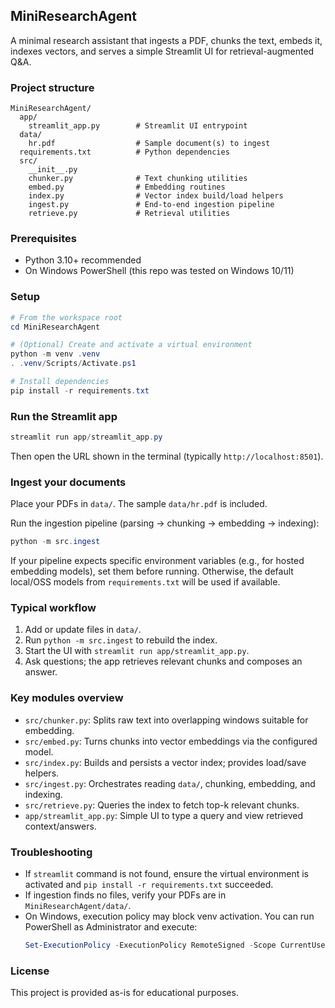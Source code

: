 ## MiniResearchAgent

A minimal research assistant that ingests a PDF, chunks the text, embeds it, indexes vectors, and serves a simple Streamlit UI for retrieval-augmented Q&A.

### Project structure

```
MiniResearchAgent/
  app/
    streamlit_app.py        # Streamlit UI entrypoint
  data/
    hr.pdf                  # Sample document(s) to ingest
  requirements.txt          # Python dependencies
  src/
    __init__.py
    chunker.py              # Text chunking utilities
    embed.py                # Embedding routines
    index.py                # Vector index build/load helpers
    ingest.py               # End-to-end ingestion pipeline
    retrieve.py             # Retrieval utilities
```

### Prerequisites

- Python 3.10+ recommended
- On Windows PowerShell (this repo was tested on Windows 10/11)

### Setup

```powershell
# From the workspace root
cd MiniResearchAgent

# (Optional) Create and activate a virtual environment
python -m venv .venv
. .venv/Scripts/Activate.ps1

# Install dependencies
pip install -r requirements.txt
```

### Run the Streamlit app

```powershell
streamlit run app/streamlit_app.py
```

Then open the URL shown in the terminal (typically `http://localhost:8501`).

### Ingest your documents

Place your PDFs in `data/`. The sample `data/hr.pdf` is included.

Run the ingestion pipeline (parsing → chunking → embedding → indexing):

```powershell
python -m src.ingest
```

If your pipeline expects specific environment variables (e.g., for hosted embedding models), set them before running. Otherwise, the default local/OSS models from `requirements.txt` will be used if available.

### Typical workflow

1. Add or update files in `data/`.
2. Run `python -m src.ingest` to rebuild the index.
3. Start the UI with `streamlit run app/streamlit_app.py`.
4. Ask questions; the app retrieves relevant chunks and composes an answer.

### Key modules overview

- `src/chunker.py`: Splits raw text into overlapping windows suitable for embedding.
- `src/embed.py`: Turns chunks into vector embeddings via the configured model.
- `src/index.py`: Builds and persists a vector index; provides load/save helpers.
- `src/ingest.py`: Orchestrates reading `data/`, chunking, embedding, and indexing.
- `src/retrieve.py`: Queries the index to fetch top-k relevant chunks.
- `app/streamlit_app.py`: Simple UI to type a query and view retrieved context/answers.

### Troubleshooting

- If `streamlit` command is not found, ensure the virtual environment is activated and `pip install -r requirements.txt` succeeded.
- If ingestion finds no files, verify your PDFs are in `MiniResearchAgent/data/`.
- On Windows, execution policy may block venv activation. You can run PowerShell as Administrator and execute:
  ```powershell
  Set-ExecutionPolicy -ExecutionPolicy RemoteSigned -Scope CurrentUser
  ```

### License

This project is provided as-is for educational purposes.
